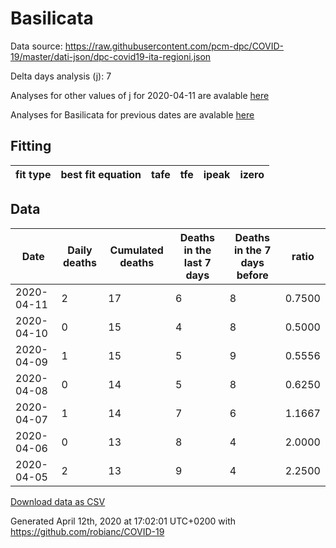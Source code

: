 # Basilicata

Data source: https://raw.githubusercontent.com/pcm-dpc/COVID-19/master/dati-json/dpc-covid19-ita-regioni.json

Delta days analysis (j): 7

Analyses for other values of j for 2020-04-11 are avalable [here](../2020-04-11/README.md)

Analyses for Basilicata for previous dates are avalable [here](../README.md)

## Fitting 
|fit type|best fit equation|tafe|tfe|ipeak|izero|
|-------|-----|--------|------|---|---|

## Data
|Date|Daily deaths|Cumulated deaths|Deaths in the last 7 days|Deaths in the 7 days before|ratio|
|----|----------|-----------|-------|--------------------|-----|
|2020-04-11|2|17|6|8|0.7500|
|2020-04-10|0|15|4|8|0.5000|
|2020-04-09|1|15|5|9|0.5556|
|2020-04-08|0|14|5|8|0.6250|
|2020-04-07|1|14|7|6|1.1667|
|2020-04-06|0|13|8|4|2.0000|
|2020-04-05|2|13|9|4|2.2500|

[Download data as CSV](COVID-19_basilicata_j7_2020-04-11.csv)

Generated April 12th, 2020 at 17:02:01 UTC+0200 with https://github.com/robianc/COVID-19
